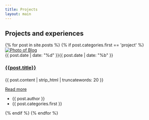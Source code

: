 ```yaml
---
title: Projects
layout: main
---
```

<section>
    <div class="text-center mb-5">
        <h2 class="display-20 display-md-18 display-lg-16">Projects and experiences</h2>
    </div>
    <div class="line"></div>
    <div class="row">
        {% for post in site.posts %}
            {% if post.categories.first == 'project' %}
                <div class="col-lg-4 col-md-6 mb-2-6">
                    <article class="card card-style2">
                        <div class="card-img">
                        <div class="fill">
                            <a class="image-wrapper image-zoom cboxElement" href="{{post.url}}">
                                <img src="{{post.img}}" class="rounded-top" alt="Photo of Blog">
                            </a>
                        </div>
                            <div class="date"><span>{{ post.date | date: "%d" }}</span>{{ post.date | date: "%b" }}</div>
                        </div>
                        <div class="card-body">
                            <h3 class="h5"><a href="{{post.url}}"><h4>{{post.title}}</h4></a></h3>
                            <p class="display-30">{{ post.content | strip_html | truncatewords: 20 }}</p>
                            <a href="{{post.url}}" class="btn"><i class="fa fa-angle-double-right"></i> Read more</a>
                        </div>
                        <div class="card-footer">
                            <ul>
                            <li><i class="fa fa-user-circle-o"></i> {{ post.author }}</li>                            
                            <li><i class="fa fa-tags"></i>{{ post.categories.first }}</li>
                            </ul>
                        </div>
                    </article>
                </div>
            {% endif %}
        {% endfor %}
    </div>
</section>